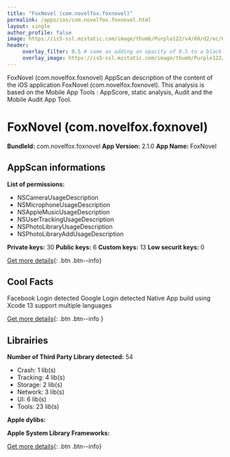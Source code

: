 ```yaml
---
title: "FoxNovel (com.novelfox.foxnovel)"
permalink: /apps/ios/com.novelfox.foxnovel.html
layout: single
author_profile: false
image: https://is5-ssl.mzstatic.com/image/thumb/Purple122/v4/60/d2/ec/60d2ec7c-bb0d-38ba-e1c7-a2ce5c74ac4c/AppIcon-0-0-1x_U007emarketing-0-0-0-7-0-0-sRGB-0-0-0-GLES2_U002c0-512MB-85-220-0-0.png/512x512bb.jpg
header: 
     overlay_filter: 0.5 # same as adding an opacity of 0.5 to a black background
     overlay_image: https://is5-ssl.mzstatic.com/image/thumb/Purple122/v4/60/d2/ec/60d2ec7c-bb0d-38ba-e1c7-a2ce5c74ac4c/AppIcon-0-0-1x_U007emarketing-0-0-0-7-0-0-sRGB-0-0-0-GLES2_U002c0-512MB-85-220-0-0.png/512x512bb.jpg
---
```

FoxNovel (com.novelfox.foxnovel) AppScan description of the content of the iOS application FoxNovel (com.novelfox.foxnovel). This analysis is based on the Mobile App Tools : AppScore, static analysis, Audit and the Mobile Audit App Tool.

# FoxNovel (com.novelfox.foxnovel)

**BundleId:** com.novelfox.foxnovel
**App Version:** 2.1.0
**App Name:** FoxNovel


## AppScan informations 

**List of permissions:** 
- NSCameraUsageDescription
- NSMicrophoneUsageDescription
- NSAppleMusicUsageDescription
- NSUserTrackingUsageDescription
- NSPhotoLibraryUsageDescription
- NSPhotoLibraryAddUsageDescription
  
  
**Private keys:** 30
**Public keys:** 6
**Custom keys:** 13
**Low securit keys:** 0
  
[Get more details](/pricing.html){: .btn .btn--info}

## Cool Facts

Facebook Login detected
Google Login detected
Native App
build using Xcode 13
support multiple languages
  
[Get more details](/pricing.html){: .btn .btn--info }

## Librairies 
**Number of Third Party Library detected:** 54
- Crash: 1 lib(s)
- Tracking: 4 lib(s)
- Storage: 2 lib(s)
- Network: 3 lib(s)
- UI: 6 lib(s)
- Tools: 23 lib(s)


**Apple dylibs:**


**Apple System Library Frameworks:**


  
[Get more details](/pricing.html){: .btn .btn--info}

